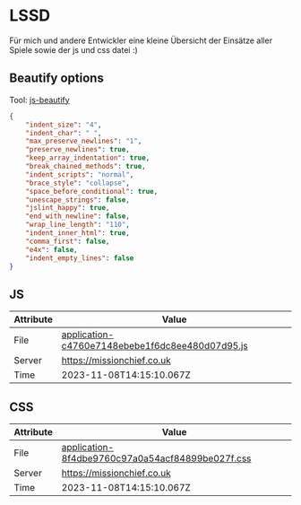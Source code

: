 # LSSD
Für mich und andere Entwickler eine kleine Übersicht der Einsätze aller Spiele sowie der js und css datei :)

<!-- automated -->
## Beautify options
Tool: [js-beautify](https://github.com/beautify-web/js-beautify)
```json
{
    "indent_size": "4",
    "indent_char": " ",
    "max_preserve_newlines": "1",
    "preserve_newlines": true,
    "keep_array_indentation": true,
    "break_chained_methods": true,
    "indent_scripts": "normal",
    "brace_style": "collapse",
    "space_before_conditional": true,
    "unescape_strings": false,
    "jslint_happy": true,
    "end_with_newline": false,
    "wrap_line_length": "110",
    "indent_inner_html": true,
    "comma_first": false,
    "e4x": false,
    "indent_empty_lines": false
}
```

## JS
| Attribute | Value |
| --------- | ----- |
| File      | [application-c4760e7148ebebe1f6dc8ee480d07d95.js](https://missionchief.co.uk/assets/application-c4760e7148ebebe1f6dc8ee480d07d95.js) |
| Server    | https://missionchief.co.uk |
| Time      | 2023-11-08T14:15:10.067Z |

## CSS
| Attribute | Value |
| --------- | ----- |
| File      | [application-8f4dbe9760c97a0a54acf84899be027f.css](https://missionchief.co.uk/assets/application-8f4dbe9760c97a0a54acf84899be027f.css) |
| Server    | https://missionchief.co.uk |
| Time      | 2023-11-08T14:15:10.067Z |
<!-- /automated -->

